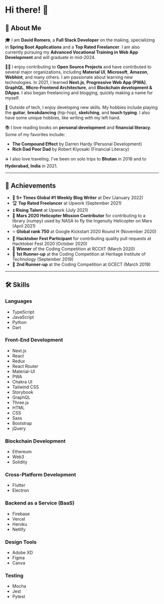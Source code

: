 # Hi there! 👋

## 🚀 About Me
🎓 I am **David Romero**, a **Full Stack Developer** on the making, specializing in **Spring Boot Applications** and a **Top Rated Freelancer**. I am also currently pursuing my **Advanced Vocational Training in Web App Development** and will graduate in mid-2024.

👨‍💻 I enjoy contributing to **Open Source Projects** and have contributed to several major organizations, including **Material UI**, **Microsoft**, **Amazon**, **Webhint**, and many others. I am passionate about learning new technologies. In 2021, I learned **Next.js**, **Progressive Web App (PWA)**, **GraphQL**, **Micro-Frontend Architecture**, and **Blockchain development & DApps**. I also began freelancing and blogging, quickly making a name for myself.

🎸 Outside of tech, I enjoy developing new skills. My hobbies include playing the **guitar**, **breakdancing** (hip-hop), **sketching**, and **touch typing**. I also have some unique hobbies, like writing with my left hand.

📚 I love reading books on **personal development** and **financial literacy**. Some of my favorites include:
- **The Compound Effect** by Darren Hardy (Personal Development)
- **Rich Dad Poor Dad** by Robert Kiyosaki (Financial Literacy)

✈️ I also love traveling. I’ve been on solo trips to **Bhutan** in 2018 and to **Hyderabad, India** in 2021.

---

## 🏅 Achievements
- 📝 **5+ Times Global #1 Weekly Blog Writer** at Dev (January 2022)
- 🏆 **Top Rated Freelancer** at Upwork (September 2021)
- ⏫ **Rising Talent** at Upwork (July 2021)
- 🚁 **Mars 2020 Helicopter Mission Contributor** for contributing to a library (numpy) used by NASA to fly the Ingenuity Helicopter on Mars (April 2021)
- ⭐ **Global rank 750** at Google Kickstart 2020 Round H (November 2020)
- 🤝 **Hacktober Fest Participant** for contributing quality pull requests at Hacktober Fest 2020 (October 2020)
- 🥇 **Winner** of the Coding Competition at RCCIIT (March 2020)
- 🥈 **1st Runner-up** at the Coding Competition at Heritage Institute of Technology (September 2019)
- 🥉 **2nd Runner-up** at the Coding Competition at GCECT (March 2019)

---

## 🛠️ Skills

### Languages
- TypeScript
- JavaScript
- Python
- Dart

### Front-End Development
- Next.js
- React
- Redux
- React Router
- Material-UI
- PWA
- Chakra UI
- Tailwind CSS
- Storybook
- GraphQL
- Three.js
- HTML
- CSS
- Sass
- Bootstrap
- jQuery

### Blockchain Development
- Ethereum
- Web3
- Solidity

### Cross-Platform Development
- Flutter
- Electron

### Backend as a Service (BaaS)
- Firebase
- Vercel
- Heroku
- Netlify

### Design Tools
- Adobe XD
- Figma
- Canva

### Testing
- Mocha
- Jest
- Pytest

